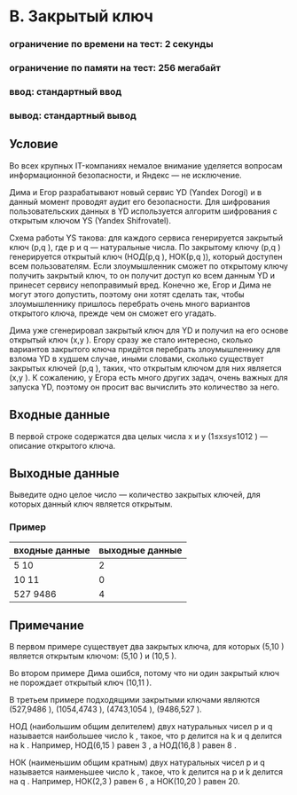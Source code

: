 # B. Закрытый ключ
### ограничение по времени на тест: 2 секунды
### ограничение по памяти на тест: 256 мегабайт
### ввод: стандартный ввод
### вывод: стандартный вывод

## Условие
Во всех крупных IT-компаниях немалое внимание уделяется вопросам информационной безопасности, и Яндекс  — не исключение.

Дима и Егор разрабатывают новый сервис YD (Yandex Dorogi) и в данный момент проводят аудит его безопасности. Для шифрования пользовательских данных в YD используется алгоритм шифрования с открытым ключом YS (Yandex Shifrovatel).

Схема работы YS такова: для каждого сервиса генерируется закрытый ключ (p,q
), где p
и q
— натуральные числа. По закрытому ключу (p,q
) генерируется открытый ключ (НОД(p,q
), НОК(p,q
)), который доступен всем пользователям. Если злоумышленник сможет по открытому ключу получить закрытый ключ, то он получит доступ ко всем данным YD и принесет сервису непоправимый вред. Конечно же, Егор и Дима не могут этого допустить, поэтому они хотят сделать так, чтобы злоумышленнику пришлось перебрать очень много вариантов открытого ключа, прежде чем он сможет его угадать.

Дима уже сгенерировал закрытый ключ для YD и получил на его основе открытый ключ (x,y
). Егору сразу же стало интересно, сколько вариантов закрытого ключа придётся перебрать злоумышленнику для взлома YD в худшем случае, иными словами, сколько существует закрытых ключей (p,q
), таких, что открытым ключом для них является (x,y
). К сожалению, у Егора есть много других задач, очень важных для запуска YD, поэтому он просит вас вычислить это количество за него.

## Входные данные
В первой строке содержатся два целых числа x
и y
(1≤x≤y≤1012
) — описание открытого ключа.

## Выходные данные
Выведите одно целое число — количество закрытых ключей, для которых данный ключ является открытым.

### Пример
| входные данные | выходные данные |
|----------------|-----------------|
| 5 10           | 2               |
| 10 11          | 0               |
| 527 9486       | 4               |

## Примечание
В первом примере существует два закрытых ключа, для которых (5,10
) является открытым ключом: (5,10
) и (10,5
).

Во втором примере Дима ошибся, потому что ни один закрытый ключ не порождает открытый ключ (10,11
).

В третьем примере подходящими закрытыми ключами являются (527,9486
), (1054,4743
), (4743,1054
), (9486,527
).

НОД (наибольшим общим делителем) двух натуральных чисел p
и q
называется наибольшее число k
, такое, что p
делится на k
и q
делится на k
. Например, НОД(6,15
) равен 3
, а НОД(16,8
) равен 8
.

НОК (наименьшим общим кратным) двух натуральных чисел p
и q
называется наименьшее число k
, такое, что k
делится на p
и k
делится на q
. Например, НОК(2,3
) равен 6
, а НОК(10,20
) равен 20.

